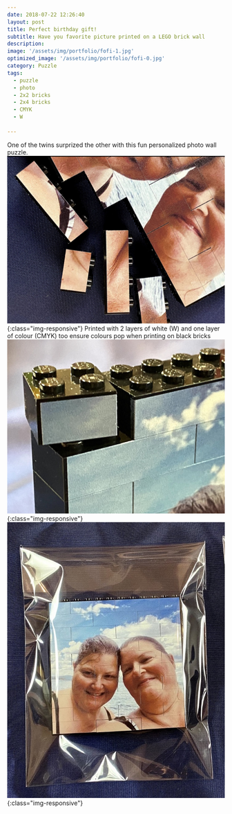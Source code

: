 ```yaml
---
date: 2018-07-22 12:26:40
layout: post
title: Perfect birthday gift!
subtitle: Have you favorite picture printed on a LEGO brick wall
description: 
image: '/assets/img/portfolio/fofi-1.jpg'
optimized_image: '/assets/img/portfolio/fofi-0.jpg'
category: Puzzle
tags:
  - puzzle
  - photo
  - 2x2 bricks
  - 2x4 bricks
  - CMYK
  - W
 
---
```


One of the twins surprized the other with this fun personalized photo wall puzzle.
![Printed was is playable](/assets/img/portfolio/fofi-2.jpg){:class="img-responsive"}
Printed with 2 layers of white (W)  and one layer of colour (CMYK) too ensure colours pop when printing on black bricks
![Thin border all around](/assets/img/portfolio/fofi-3.jpg){:class="img-responsive"}
![Shipped assembled](/assets/img/portfolio/fofi-4.jpg){:class="img-responsive"}
